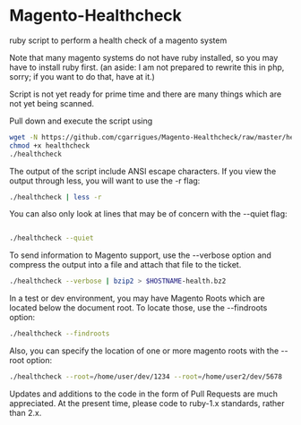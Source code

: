 # Magento-Healthcheck
ruby script to perform a health check of a magento system

Note that many magento systems do not have ruby installed, so you may have to install ruby first. (an aside: I am not prepared to rewrite this in php, sorry; if you want to do that, have at it.)

Script is not yet ready for prime time and there are many things which are not yet being scanned.

Pull down and execute the script using

```bash
wget -N https://github.com/cgarrigues/Magento-Healthcheck/raw/master/healthcheck
chmod +x healthcheck
./healthcheck
```

The output of the script include ANSI escape characters.  If you view the output through less, you will want to use the -r flag:

```bash
./healthcheck | less -r
```

You can also only look at lines that may be of concern with the --quiet flag:

```bash

./healthcheck --quiet
```

To send information to Magento support, use the --verbose option and compress the output into a file and attach that file to the ticket.

```bash
./healthcheck --verbose | bzip2 > $HOSTNAME-health.bz2
```

In a test or dev environment, you may have Magento Roots which are located below the document root.  To locate those, use the --findroots option:

```bash
./healthcheck --findroots
```

Also, you can specify the location of one or more magento roots with the --root option:

```bash
./healthcheck --root=/home/user/dev/1234 --root=/home/user2/dev/5678
```

Updates and additions to the code in the form of Pull Requests are much appreciated. At the present time, please code to ruby-1.x standards, rather than 2.x.
